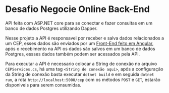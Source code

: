 # Desafio Negocie Online Back-End
API feita com ASP.NET core para se conectar e fazer consultas em um banco de dados Postgres utilizando Dapper.

Nesse projeto a API é responsavel por receber e salva dados relacionados a um CEP, esses dados são enviados por um [Front-End feito em Angular](https://github.com/Kaleo-Stark/desafio-negocie-online-front-end), após o recebimento na API os dados são salvos em um banco de dados Postgres, essses dados também podem ser acessados pela API.

Para executar a API é necessario colocar a String de conexão no arquivo `CEPServices.cs`, há uma tag `<String de conexão aqui>`, após a configuração da String de conexão basta executar `dotnet build` e em seguida `dotnet run`, a rota `http://localhost:5000/cep` com os métodos `POST` e `GET`, estarão disponiveis para serem consumidas.
